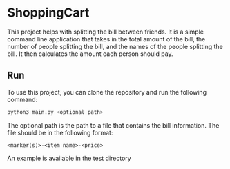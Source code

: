 # ShoppingCart

This project helps with splitting the bill between friends. It is a simple command line application that takes in the total amount of the bill, the number of people splitting the bill, and the names of the people splitting the bill. It then calculates the amount each person should pay.

## Run

To use this project, you can clone the repository and run the following command:

```bash
python3 main.py <optional path>
```

The optional path is the path to a file that contains the bill information. The file should be in the following format:

```
<marker(s)>-<item name>-<price>
```

An example is available in the test directory

